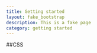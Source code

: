 ```yaml
---
title: Getting started
layout: fake_bootstrap
description: This is a fake page
category: getting started
---
```


##CSS
